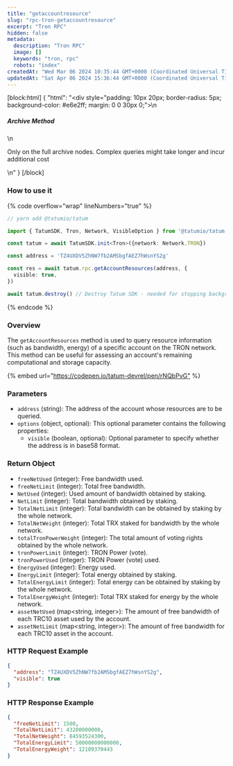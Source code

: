 ```yaml
---
title: "getaccountresource"
slug: "rpc-tron-getaccountresource"
excerpt: "Tron RPC"
hidden: false
metadata: 
  description: "Tron RPC"
  image: []
  keywords: "tron, rpc"
  robots: "index"
createdAt: "Wed Mar 06 2024 10:35:44 GMT+0000 (Coordinated Universal Time)"
updatedAt: "Sat Apr 06 2024 15:36:44 GMT+0000 (Coordinated Universal Time)"
---
```

[block:html]
{
  "html": "<div style=\"padding: 10px 20px; border-radius: 5px; background-color: #e6e2ff; margin: 0 0 30px 0;\">\n  <h5>Archive Method</h5>\n  <p>Only on the full archive nodes. Complex queries might take longer and incur additional cost</p>\n</div>"
}
[/block]


### How to use it

{% code overflow="wrap" lineNumbers="true" %}

```typescript
// yarn add @tatumio/tatum

import { TatumSDK, Tron, Network, VisibleOption } from '@tatumio/tatum'

const tatum = await TatumSDK.init<Tron>({network: Network.TRON})

const address = 'TZ4UXDV5ZhNW7fb2AMSbgfAEZ7hWsnYS2g'

const res = await tatum.rpc.getAccountResources(address, {
  visible: true,
})

await tatum.destroy() // Destroy Tatum SDK - needed for stopping background jobs
```

{% endcode %}

### Overview

The `getAccountResources` method is used to query resource information (such as bandwidth, energy) of a specific account on the TRON network. This method can be useful for assessing an account's remaining computational and storage capacity.

{% embed url="<https://codepen.io/tatum-devrel/pen/rNQbPvG"> %}

### Parameters

- `address` (string): The address of the account whose resources are to be queried.
- `options` (object, optional): This optional parameter contains the following properties:
  - `visible` (boolean, optional): Optional parameter to specify whether the address is in base58 format.

### Return Object

- `freeNetUsed` (integer): Free bandwidth used.
- `freeNetLimit` (integer): Total free bandwidth.
- `NetUsed` (integer): Used amount of bandwidth obtained by staking.
- `NetLimit` (integer): Total bandwidth obtained by staking.
- `TotalNetLimit` (integer): Total bandwidth can be obtained by staking by the whole network.
- `TotalNetWeight` (integer): Total TRX staked for bandwidth by the whole network.
- `totalTronPowerWeight` (integer): The total amount of voting rights obtained by the whole network.
- `tronPowerLimit` (integer): TRON Power (vote).
- `tronPowerUsed` (integer): TRON Power (vote) used.
- `EnergyUsed` (integer): Energy used.
- `EnergyLimit` (integer): Total energy obtained by staking.
- `TotalEnergyLimit` (integer): Total energy can be obtained by staking by the whole network.
- `TotalEnergyWeight` (integer): Total TRX staked for energy by the whole network.
- `assetNetUsed` (map\<string, integer>): The amount of free bandwidth of each TRC10 asset used by the account.
- `assetNetLimit` (map\<string, integer>): The amount of free bandwidth for each TRC10 asset in the account.

### HTTP Request Example

```json
{
  "address": "TZ4UXDV5ZhNW7fb2AMSbgfAEZ7hWsnYS2g",
  "visible": true
}
```

### HTTP Response Example

```json
{
  "freeNetLimit": 1500,
  "TotalNetLimit": 43200000000,
  "TotalNetWeight": 84593524300,
  "TotalEnergyLimit": 50000000000000,
  "TotalEnergyWeight": 12189370443
}
```
